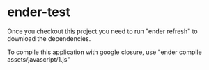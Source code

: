 ender-test
==========

Once you checkout this project you need to run "ender refresh" to download the dependencies.

To compile this application with google closure, use "ender compile assets/javascript/1.js"
